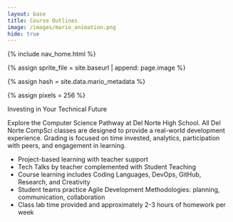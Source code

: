```yaml
---
layout: base
title: Course Outlines
image: /images/mario_animation.png
hide: true
---
```


<!-- Liquid: statements -->

<!-- Include submenu from _includes to top of pages -->
{% include nav_home.html %}
<!--- Concatenation of site URL to frontmatter image  --->
{% assign sprite_file = site.baseurl | append: page.image %}
<!--- Hash is a list variable containing mario metadata for sprite --->
{% assign hash = site.data.mario_metadata %}  
<!--- Size width/height of Sprit images --->
{% assign pixels = 256 %} 

<!--- HTML for page contains <p> tag named "Mario" and class properties for a "sprite"  -->

<p id="mario" class="sprite"></p>
  
<!--- Embedded Cascading Style Sheet (CSS) rules, define how HTML elements look --->
<style>

  /* CSS style rules for the id and class of the sprite... */
  .sprite {
    height: {{pixels}}px;
    width: {{pixels}}px;
    background-image: url('{{sprite_file}}');
    background-repeat: no-repeat;
  }

  /* Background position of sprite element */
  #mario {
    background-position: calc({{mario_metadata["Walk"].col}} * {{pixels}} * -1px) calc({{mario_metadata["Walk"].row}} * {{pixels}}* -1px);
  }
</style>

<!--- Embedded executable code--->
<script>
  ////////// convert YML hash to JavaScript key:value objects /////////

  var mario_metadata = {}; // Key, value object
  {% for key in hash %}  
  
  var key = "{{key | first}}"  // Key
  var values = {} // Values object
  values["row"] = {{key.row}}
  values["col"] = {{key.col}}
  values["frames"] = {{key.frames}}
  mario_metadata[key] = values; // Key with values added

  {% endfor %}

  ////////// game object for player /////////

  class Mario {
    constructor(meta_data) {
      this.tID = null;  // Capture setInterval() task ID
      this.positionX = 0;  // Current position of sprite in X direction
      this.currentSpeed = 0;
      this.marioElement = document.getElementById("mario"); // HTML element of sprite
      this.pixels = {{pixels}}; // Pixel offset of images in the sprite, set by liquid constant
      this.interval = 100; // Animation time interval
      this.obj = meta_data;
      this.marioElement.style.position = "absolute";
    }

    animate(obj, speed) {
      let frame = 0;
      const row = obj.row * this.pixels;
      this.currentSpeed = speed;

      this.tID = setInterval(() => {
        const col = (frame + obj.col) * this.pixels;
        this.marioElement.style.backgroundPosition = `-${col}px -${row}px`;
        this.marioElement.style.left = `${this.positionX}px`;

        this.positionX += speed;
        frame = (frame + 1) % obj.frames;

        const viewportWidth = window.innerWidth;
        if (this.positionX > viewportWidth - this.pixels) {
          document.documentElement.scrollLeft = this.positionX - viewportWidth + this.pixels;
        }
      }, this.interval);
    }

    startWalking() {
      this.stopAnimate();
      this.animate(this.obj["Walk"], 3);
    }

    startRunning() {
      this.stopAnimate();
      this.animate(this.obj["Run1"], 6);
    }

    startWalkingLeft() {
      this.stopAnimate();
      this.animate(this.obj["WalkL"], -3);  // Negative speed for left movement
    }

    startRunningLeft() {
      this.stopAnimate();
      this.animate(this.obj["Run1L"], -6);  // Negative speed for left movement
    }

    startPuffing() {
      this.stopAnimate();
      this.animate(this.obj["Puff"], 0);
    }

    startCheering() {
      this.stopAnimate();
      this.animate(this.obj["Cheer"], 0);
    }

    startFlipping() {
      this.stopAnimate();
      this.animate(this.obj["Flip"], 0);
    }

    startResting() {
      this.stopAnimate();
      this.animate(this.obj["Rest"], 0);
    }

    stopAnimate() {
      clearInterval(this.tID);
    }
  }

  const mario = new Mario(mario_metadata);

  ////////// event control /////////

 // Event control
window.addEventListener("keydown", (event) => {
  if (event.key === "ArrowRight") {
    event.preventDefault();
    if (event.repeat) {
      mario.startCheering();
    } else {
      if (mario.currentSpeed === 0) {
        mario.startWalking();
      } else if (mario.currentSpeed === 3) {
        mario.startRunning();
      }
    }
  }
});

window.addEventListener("keydown", (event) => {
    if (event.key === "ArrowLeft") {
    event.preventDefault();
    if (event.repeat) {
      mario.startCheering();
    } else {
      if (mario.currentSpeed === 0) {
        mario.startWalkingLeft();
      } else if (mario.currentSpeed === -3) {
        mario.startRunningLeft();
      }
    }
  }
});

// Keyup event
window.addEventListener("keyup", (event) => {
  if (event.key === "ArrowDown") {
    event.preventDefault();
    mario.stopAnimate();
  }
});

  // Touch events that enable animations
  window.addEventListener("touchstart", (event) => {
    event.preventDefault(); // Prevent default browser action
    if (event.touches[0].clientX > window.innerWidth / 2) {
      // Move right
      if (mario.currentSpeed === 0) { // If at rest, go to walking
        mario.startWalking();
      } else if (mario.currentSpeed === 3) { // If walking, go to running
        mario.startRunning();
      }
    } else {
      // Move left
      mario.startPuffing();
    }
  });

  // Stop animation on window blur
  window.addEventListener("blur", () => {
    mario.stopAnimate();
  });

  // Start animation on window focus
  window.addEventListener("focus", () => {
    mario.startFlipping();
  });

  // Start animation on page load or page refresh
  document.addEventListener("DOMContentLoaded", () => {
    // Adjust sprite size for high pixel density devices
    const scale = window.devicePixelRatio;
    const sprite = document.querySelector(".sprite");
    sprite.style.transform = `scale(${0.2 * scale})`;
    mario.startResting();
  });

</script>

Investing in Your Technical Future

Explore the Computer Science Pathway at Del Norte High School. All Del Norte CompSci classes are designed to provide a real-world development experience. Grading is focused on time invested, analytics, participation with peers, and engagement in learning.

- Project-based learning with teacher support
- Tech Talks by teacher complemented with Student Teaching
- Course learning includes Coding Languages, DevOps, GitHub, Research, and Creativity
- Student teams practice Agile Development Methodologies: planning, communication, collaboration
- Class lab time provided and approximately 2-3 hours of homework per week